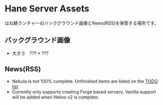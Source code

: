 # Hane Server Assets

はね鯖ランチャーのバックグラウンド画像とNews(RSS)を保管する場所です。

## バックグラウンド画像

* 大きさ　??? × ???


## News(RSS)

* Nebula is not 100% complete. Unfinished items are listed on the [TODO list](https://github.com/dscalzi/Nebula/issues/2).
* Currently only supports creating Forge based servers. Vanilla support will be added when Helios v2 is complete.
